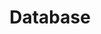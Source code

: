 ---
title: "Database"
description: "Database"
image: "https://raw.githubusercontent.com/JavenJin/blog-image/master/content/categories/database/database.png"
style:
    background: "#2a9d8f"
    color: "#fff"
---